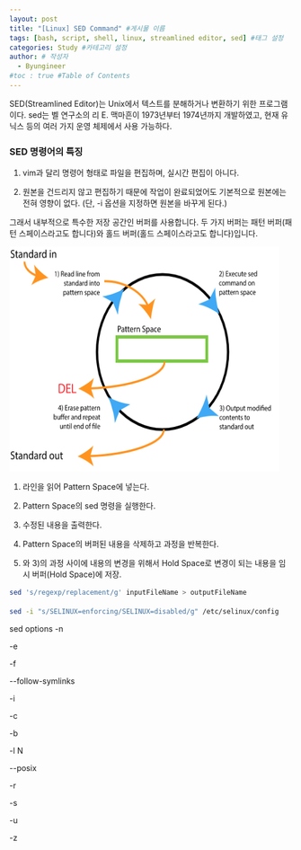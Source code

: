 ```yaml
---
layout: post
title: "[Linux] SED Command" #게시물 이름
tags: [bash, script, shell, linux, streamlined editor, sed] #태그 설정
categories: Study #카테고리 설정
author: # 작성자
  - Byungineer
#toc : true #Table of Contents
---
```


SED(Streamlined Editor)는 Unix에서 텍스트를 분해하거나 변환하기 위한 프로그램이다. sed는 벨 연구소의 리 E. 맥마흔이 1973년부터 1974년까지 개발하였고, 현재 유닉스 등의 여러 가지 운영 체제에서 사용 가능하다.

### SED 명령어의 특징
1. vim과 달리 명령어 형태로 파일을 편집하며, 실시간 편집이 아니다.

2. 원본을 건드리지 않고 편집하기 때문에 작업이 완료되었어도 기본적으로 원본에는 전혀 영향이 없다.
(단, -i 옵션을 지정하면 원본을 바꾸게 된다.)


그래서 내부적으로 특수한 저장 공간인 버퍼를 사용합니다. 두 가지 버퍼는 패턴 버퍼(패턴 스페이스라고도 합니다)와 홀드 버퍼(홀드 스페이스라고도 합니다)입니다.

<img src="/image/streamlined_editor.png" alt="test" style="height: 400px; width:480px;"/>

1) 라인을 읽어 Pattern Space에 넣는다.
2) Pattern Space의 sed 명령을 실행한다.
3) 수정된 내용을 출력한다.
4) Pattern Space의 버퍼된 내용을 삭제하고 과정을 반복한다.

2) 와 3)의 과정 사이에 내용의 변경을 위해서 Hold Space로 변경이 되는 내용을 임시 버퍼(Hold Space)에 저장.


```bash
sed 's/regexp/replacement/g' inputFileName > outputFileName

sed -i "s/SELINUX=enforcing/SELINUX=disabled/g" /etc/selinux/config
```

sed options
-n

-e

-f

--follow-symlinks

-i

-c

-b

-l N

--posix

-r

-s

-u

-z